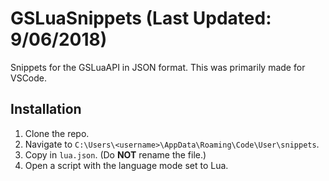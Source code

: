 # GSLuaSnippets (Last Updated: 9/06/2018)

Snippets for the GSLuaAPI in JSON format. This was primarily made for VSCode.

## Installation

1.  Clone the repo.
2.  Navigate to `C:\Users\<username>\AppData\Roaming\Code\User\snippets`.
3.  Copy in `lua.json`. (Do **NOT** rename the file.)
4.  Open a script with the language mode set to Lua.
